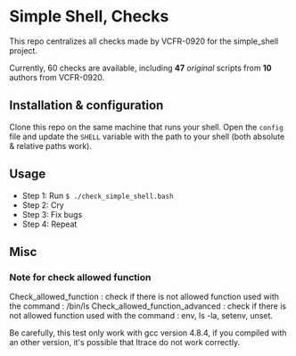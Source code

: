 # Simple Shell, Checks

This repo centralizes all checks made by VCFR-0920 for the simple_shell project.

Currently, 60 checks are available, including **47** *original* scripts from **10** authors from VCFR-0920.


## Installation & configuration

Clone this repo on the same machine that runs your shell.
Open the `config` file and update the `SHELL` variable with the path to your shell (both absolute & relative paths work).


## Usage

* Step 1: Run `$ ./check_simple_shell.bash`
* Step 2: Cry
* Step 3: Fix bugs
* Step 4: Repeat


## Misc

### Note for check allowed function

Check_allowed_function : check if there is not allowed function used with the command : /bin/ls
Check_allowed_function_advanced : check if there is not allowed function used with the command : env, ls -la, setenv, unset.

Be carefully, this test only work with gcc version 4.8.4, if you compiled with an other version, it's possible that ltrace do not work correctly.
